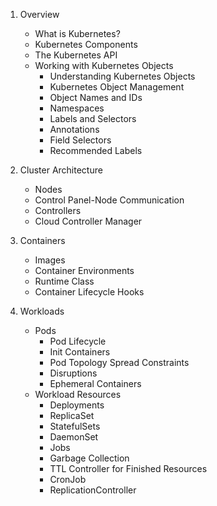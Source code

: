 1. Overview
    * What is Kubernetes?
    * Kubernetes Components
    * The Kubernetes API
    * Working with Kubernetes Objects
        * Understanding Kubernetes Objects
        * Kubernetes Object Management
        * Object Names and IDs
        * Namespaces
        * Labels and Selectors
        * Annotations
        * Field Selectors
        * Recommended Labels

2. Cluster Architecture
    * Nodes
    * Control Panel-Node Communication
    * Controllers
    * Cloud Controller Manager

3. Containers
    * Images
    * Container Environments
    * Runtime Class
    * Container Lifecycle Hooks

4. Workloads
    * Pods
        * Pod Lifecycle
        * Init Containers
        * Pod Topology Spread Constraints
        * Disruptions
        * Ephemeral Containers
    * Workload Resources
        * Deployments
        * ReplicaSet
        * StatefulSets
        * DaemonSet
        * Jobs
        * Garbage Collection
        * TTL Controller for Finished Resources
        * CronJob
        * ReplicationController
